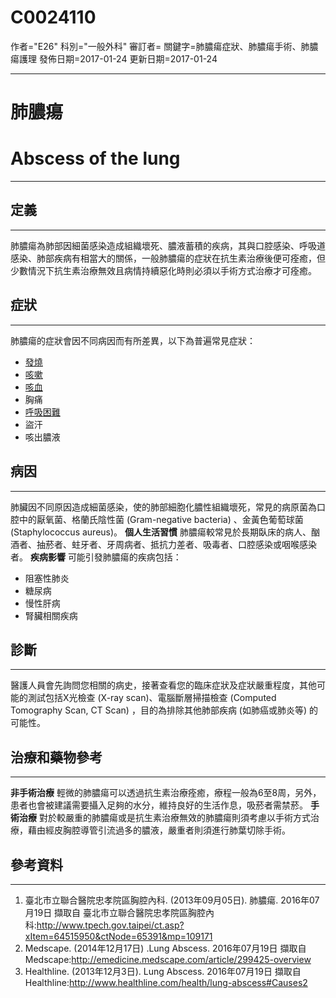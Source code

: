 # C0024110
作者="E26"
科別="一般外科"
審訂者=
關鍵字=肺膿瘍症狀、肺膿瘍手術、肺膿瘍護理
發佈日期=2017-01-24
更新日期=2017-01-24

----------
# 肺膿瘍
# Abscess of the lung
----------
## 定義
----------

肺膿瘍為肺部因細菌感染造成組織壞死、膿液蓄積的疾病，其與口腔感染、呼吸道感染、肺部疾病有相當大的關係，一般肺膿瘍的症狀在抗生素治療後便可痊癒，但少數情況下抗生素治療無效且病情持續惡化時則必須以手術方式治療才可痊癒。

## 症狀
----------

肺膿瘍的症狀會因不同病因而有所差異，以下為普遍常見症狀：

- [發燒](C0015967)
- [咳嗽](C0010200)
- [咳血](C0019079)
- 胸痛
- [呼吸困難](C0013404)
- 盜汗
- 咳出膿液
## 病因
----------

肺臟因不同原因造成細菌感染，使的肺部細胞化膿性組織壞死，常見的病原菌為口腔中的厭氧菌、格蘭氏陰性菌 (Gram-negative bacteria) 、金黃色葡萄球菌 (Staphylococcus aureus)。
**個人生活習慣**
肺膿瘍較常見於長期臥床的病人、酗酒者、抽菸者、蛀牙者、牙周病者、抵抗力差者、吸毒者、口腔感染或咽喉感染者。
**疾病影響**
可能引發肺膿瘍的疾病包括：

- 阻塞性肺炎
- 糖尿病
- 慢性肝病
- 腎臟相關疾病
## 診斷
----------

醫護人員會先詢問您相關的病史，接著查看您的臨床症狀及症狀嚴重程度，其他可能的測試包括X光檢查 (X-ray scan)、電腦斷層掃描檢查 (Computed Tomography Scan, CT Scan) ，目的為排除其他肺部疾病 (如肺癌或肺炎等) 的可能性。

## 治療和藥物參考
----------

**非手術治療**
輕微的肺膿瘍可以透過抗生素治療痊癒，療程一般為6至8周，另外，患者也會被建議需要攝入足夠的水分，維持良好的生活作息，吸菸者需禁菸。
**手術治療**
對於較嚴重的肺膿瘍或是抗生素治療無效的肺膿瘍則須考慮以手術方式治療，藉由經皮胸腔導管引流過多的膿液，嚴重者則須進行肺葉切除手術。

## 參考資料
----------
1. 臺北市立聯合醫院忠孝院區胸腔內科. (2013年09月05日). 肺膿瘍. 2016年07月19日 擷取自 臺北市立聯合醫院忠孝院區胸腔內科:http://www.tpech.gov.taipei/ct.asp?xItem=64515950&ctNode=65391&mp=109171
2. Medscape. (2014年12月17日) .Lung Abscess. 2016年07月19日 擷取自 Medscape:http://emedicine.medscape.com/article/299425-overview
3. Healthline. (2013年12月3日). Lung Abscess. 2016年07月19日 擷取自 Healthline:http://www.healthline.com/health/lung-abscess#Causes2

